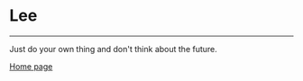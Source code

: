 # Lee
----------

Just do your own thing and don't think about the future.


[Home page](http://doaio.github.io/)
